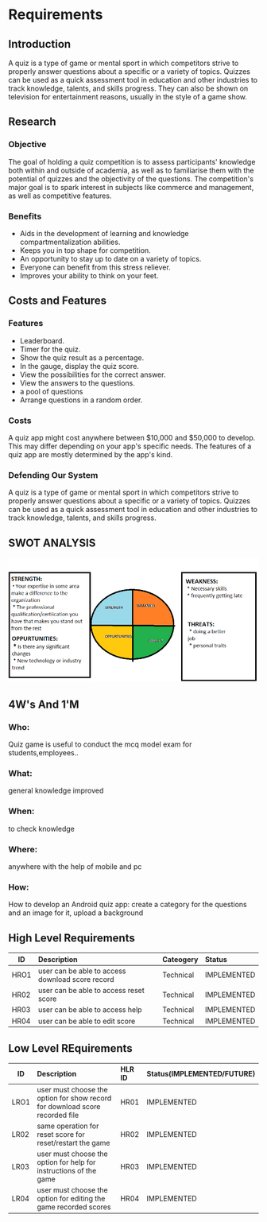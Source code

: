 # Requirements

## Introduction
 A quiz is a type of game or mental sport in which competitors strive to properly answer questions about a specific or a variety of topics. Quizzes can be used as a quick assessment tool in education and other industries to track knowledge, talents, and skills progress. They can also be shown on television for entertainment reasons, usually in the style of a game show.
## Research
### Objective
 The goal of holding a quiz competition is to assess participants' knowledge both within and outside of academia, as well as to familiarise them with the potential of quizzes and the objectivity of the questions. The competition's major goal is to spark interest in subjects like commerce and management, as well as competitive features.
### Benefits
 * Aids in the development of learning and knowledge compartmentalization abilities.
 * Keeps you in top shape for competition.
 * An opportunity to stay up to date on a variety of topics.
 * Everyone can benefit from this stress reliever.
 * Improves your ability to think on your feet.
## Costs and Features
### Features
 * Leaderboard.
 * Timer for the quiz.
 * Show the quiz result as a percentage.
 * In the gauge, display the quiz score.
 * View the possibilities for the correct answer.
 * View the answers to the questions.
 * a pool of questions
 * Arrange questions in a random order.
### Costs
 A quiz app might cost anywhere between $10,000 and $50,000 to develop. This may differ depending on your app's specific needs. The features of a quiz app are mostly determined by the app's kind.
### Defending Our System
 A quiz is a type of game or mental sport in which competitors strive to properly answer questions about a specific or a variety of topics. Quizzes can be used as a quick assessment tool in education and other industries to track knowledge, talents, and skills progress.
## SWOT ANALYSIS
![alt text](https://github.com/MohanBabuS/M1_Quiz_Game/blob/main/1_Requirements/SWOT%20ANALYSIS.png)

## 4W's And 1'M
### Who:
 Quiz game is useful to conduct the mcq model exam for students,employees..
### What:
 general knowledge improved
### When:
  to check knowledge
### Where:
 anywhere with the help of mobile and pc
### How:
  How to develop an Android quiz app: create a category for the questions and an image for it, upload a background
## High Level Requirements
 | ID | Description | Cateogery | Status |
 | ---|:------------|:----------|:-------|
 | HRO1 | user can be able to access download score record  | Technical | IMPLEMENTED |
 | HR02 | user can be able to access reset score | Technical | IMPLEMENTED |
 | HR03 | user can be able to access help | Technical | IMPLEMENTED |
 | HR04 | user can be able to edit score | Technical | IMPLEMENTED |



## Low Level REquirements
 | ID | Description | HLR ID | Status(IMPLEMENTED/FUTURE) |
 | ---|:------------|:----------|:-------|
 | LRO1 | user must choose the option for show record for download score recorded file | HR01 | IMPLEMENTED |
 | LR02 | same operation for reset score for reset/restart the game | HR02 | IMPLEMENTED |
 | LR03 | user must choose the option for help for instructions of the game| HR03 | IMPLEMENTED |
 | LR04 | user must choose the option for editing the game recorded scores | HR04 | IMPLEMENTED |
